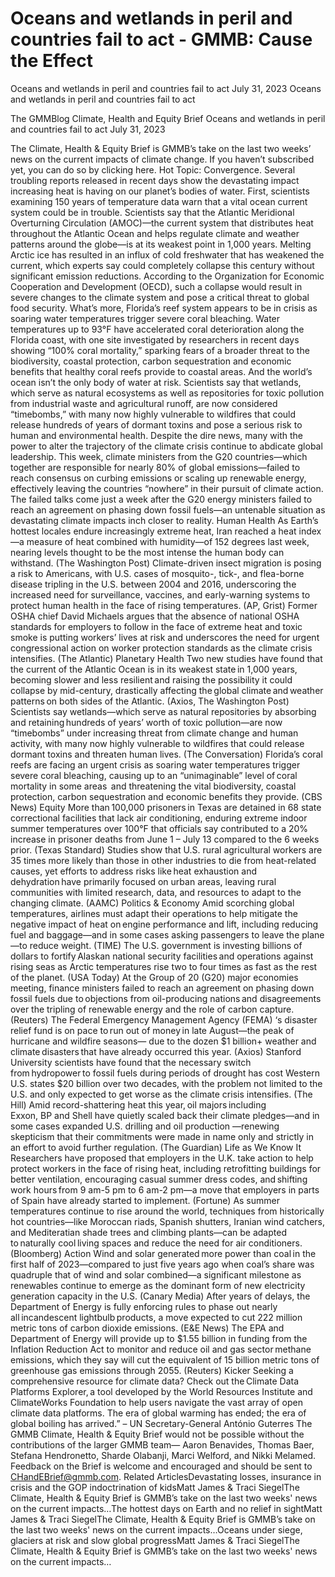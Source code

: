 # Oceans and wetlands in peril and countries fail to act - GMMB: Cause the Effect


Oceans and wetlands in peril and countries fail to act
July 31, 2023
Oceans and wetlands in peril and countries fail to act
 
The GMMBlog
Climate, Health and Equity Brief Oceans and wetlands in peril and countries fail to act
July 31, 2023
 
The Climate, Health & Equity Brief is GMMB’s take on the last two weeks’ news on the current impacts of climate change. If you haven’t subscribed yet, you can do so by clicking here.
Hot Topic: Convergence. Several troubling reports released in recent days show the devastating impact increasing heat is having on our planet’s bodies of water. First, scientists examining 150 years of temperature data warn that a vital ocean current system could be in trouble.
Scientists say that the Atlantic Meridional Overturning Circulation (AMOC)—the current system that distributes heat throughout the Atlantic Ocean and helps regulate climate and weather patterns around the globe—is at its weakest point in 1,000 years. Melting Arctic ice has resulted in an influx of cold freshwater that has weakened the current, which experts say could completely collapse this century without significant emission reductions. According to the Organization for Economic Cooperation and Development (OECD), such a collapse would result in severe changes to the climate system and pose a critical threat to global food security.
What’s more, Florida’s reef system appears to be in crisis as soaring water temperatures trigger severe coral bleaching. Water temperatures up to 93°F have accelerated coral deterioration along the Florida coast, with one site investigated by researchers in recent days showing “100% coral mortality,” sparking fears of a broader threat to the biodiversity, coastal protection, carbon sequestration and economic benefits that healthy coral reefs provide to coastal areas.
And the world’s ocean isn’t the only body of water at risk. Scientists say that wetlands, which serve as natural ecosystems as well as repositories for toxic pollution from industrial waste and agricultural runoff, are now considered “timebombs,” with many now highly vulnerable to wildfires that could release hundreds of years of dormant toxins and pose a serious risk to human and environmental health.
Despite the dire news, many with the power to alter the trajectory of the climate crisis continue to abdicate global leadership. This week, climate ministers from the G20 countries—which together are responsible for nearly 80% of global emissions—failed to reach consensus on curbing emissions or scaling up renewable energy, effectively leaving the countries “nowhere” in their pursuit of climate action. The failed talks come just a week after the G20 energy ministers failed to reach an agreement on phasing down fossil fuels—an untenable situation as devastating climate impacts inch closer to reality.
Human Health
As Earth’s hottest locales endure increasingly extreme heat, Iran reached a heat index—a measure of heat combined with humidity—of 152 degrees last week, nearing levels thought to be the most intense the human body can withstand. (The Washington Post)
Climate-driven insect migration is posing a risk to Americans, with U.S. cases of mosquito-, tick-, and flea-borne disease tripling in the U.S. between 2004 and 2016, underscoring the increased need for surveillance, vaccines, and early-warning systems to protect human health in the face of rising temperatures. (AP, Grist)
Former OSHA chief David Michaels argues that the absence of national OSHA standards for employers to follow in the face of extreme heat and toxic smoke is putting workers’ lives at risk and underscores the need for urgent congressional action on worker protection standards as the climate crisis intensifies. (The Atlantic)
Planetary Health
Two new studies have found that the current of the Atlantic Ocean is in its weakest state in 1,000 years, becoming slower and less resilient and raising the possibility it could collapse by mid-century, drastically affecting the global climate and weather patterns on both sides of the Atlantic. (Axios, The Washington Post)
Scientists say wetlands—which serve as natural repositories by absorbing and retaining hundreds of years’ worth of toxic pollution—are now “timebombs” under increasing threat from climate change and human activity, with many now highly vulnerable to wildfires that could release dormant toxins and threaten human lives. (The Conversation)
Florida’s coral reefs are facing an urgent crisis as soaring water temperatures trigger severe coral bleaching, causing up to an “unimaginable” level of coral mortality in some areas  and threatening the vital biodiversity, coastal protection, carbon sequestration and economic benefits they provide. (CBS News)
Equity
More than 100,000 prisoners in Texas are detained in 68 state correctional facilities that lack air conditioning, enduring extreme indoor summer temperatures over 100°F that officials say contributed to a 20% increase in prisoner deaths from June 1 – July 13 compared to the 6 weeks prior. (Texas Standard)
Studies show that U.S. rural agricultural workers are 35 times more likely than those in other industries to die from heat-related causes, yet efforts to address risks like heat exhaustion and dehydration have primarily focused on urban areas, leaving rural communities with limited research, data, and resources to adapt to the changing climate. (AAMC)
Politics & Economy
Amid scorching global temperatures, airlines must adapt their operations to help mitigate the negative impact of heat on engine performance and lift, including reducing fuel and baggage—and in some cases asking passengers to leave the plane—to reduce weight. (TIME)
The U.S. government is investing billions of dollars to fortify Alaskan national security facilities and operations against rising seas as Arctic temperatures rise two to four times as fast as the rest of the planet. (USA Today)
At the Group of 20 (G20) major economies meeting, finance ministers failed to reach an agreement on phasing down fossil fuels due to objections from oil-producing nations and disagreements over the tripling of renewable energy and the role of carbon capture. (Reuters)
The Federal Emergency Management Agency (FEMA) ‘s disaster relief fund is on pace to run out of money in late August—the peak of hurricane and wildfire seasons— due to the dozen $1 billion+ weather and climate disasters that have already occurred this year. (Axios)
Stanford University scientists have found that the necessary switch from hydropower to fossil fuels during periods of drought has cost Western U.S. states $20 billion over two decades, with the problem not limited to the U.S. and only expected to get worse as the climate crisis intensifies. (The Hill)
Amid record-shattering heat this year, oil majors including Exxon, BP and Shell have quietly scaled back their climate pledges—and in some cases expanded U.S. drilling and oil production —renewing skepticism that their commitments were made in name only and strictly in an effort to avoid further regulation. (The Guardian)
Life as We Know It
Researchers have proposed that employers in the U.K. take action to help protect workers in the face of rising heat, including retrofitting buildings for better ventilation, encouraging casual summer dress codes, and shifting work hours from 9 am-5 pm to 6 am-2 pm—a move that employers in parts of Spain have already started to implement. (Fortune)
As summer temperatures continue to rise around the world, techniques from historically hot countries—like Moroccan riads, Spanish shutters, Iranian wind catchers, and Mediteratian shade trees and climbing plants—can be adapted to naturally cool living spaces and reduce the need for air conditioners. (Bloomberg)
Action
Wind and solar generated more power than coal in the first half of 2023—compared to just five years ago when coal’s share was quadruple that of wind and solar combined—a significant milestone as renewables continue to emerge as the dominant form of new electricity generation capacity in the U.S. (Canary Media)
After years of delays, the Department of Energy is fully enforcing rules to phase out nearly all incandescent lightbulb products, a move expected to cut 222 million metric tons of carbon dioxide emissions. (E&E News)
The EPA and Department of Energy will provide up to $1.55 billion in funding from the Inflation Reduction Act to monitor and reduce oil and gas sector methane emissions, which they say will cut the equivalent of 15 billion metric tons of greenhouse gas emissions through 2055. (Reuters)
Kicker
Seeking a comprehensive resource for climate data? Check out the Climate Data Platforms Explorer, a tool developed by the World Resources Institute and ClimateWorks Foundation to help users navigate the vast array of open climate data platforms.
The era of global warming has ended; the era of global boiling has arrived.”
– UN Secretary-General António Guterres 
The GMMB Climate, Health & Equity Brief would not be possible without the contributions of the larger GMMB team— Aaron Benavides, Thomas Baer, Stefana Hendronetto, Sharde Olabanji, Marci Welford, and Nikki Melamed. Feedback on the Brief is welcome and encouraged and should be sent to CHandEBrief@gmmb.com.
Related ArticlesDevastating losses, insurance in crisis and the GOP indoctrination of kidsMatt James & Traci SiegelThe Climate, Health & Equity Brief is GMMB’s take on the last two weeks' news on the current impacts…The hottest days on Earth and no relief in sightMatt James & Traci SiegelThe Climate, Health & Equity Brief is GMMB’s take on the last two weeks' news on the current impacts…Oceans under siege, glaciers at risk and slow global progressMatt James & Traci SiegelThe Climate, Health & Equity Brief is GMMB’s take on the last two weeks' news on the current impacts…
